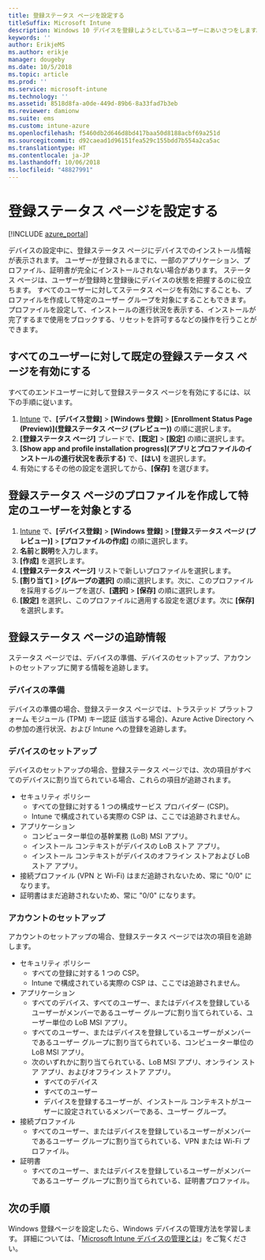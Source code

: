 ```yaml
---
title: 登録ステータス ページを設定する
titleSuffix: Microsoft Intune
description: Windows 10 デバイスを登録しようとしているユーザーにあいさつをします。
keywords: ''
author: ErikjeMS
ms.author: erikje
manager: dougeby
ms.date: 10/5/2018
ms.topic: article
ms.prod: ''
ms.service: microsoft-intune
ms.technology: ''
ms.assetid: 8518d8fa-a0de-449d-89b6-8a33fad7b3eb
ms.reviewer: damionw
ms.suite: ems
ms.custom: intune-azure
ms.openlocfilehash: f5460db2d646d8bd417baa50d8188acbf69a251d
ms.sourcegitcommit: d92caead1d96151fea529c155bdd7b554a2ca5ac
ms.translationtype: HT
ms.contentlocale: ja-JP
ms.lasthandoff: 10/06/2018
ms.locfileid: "48827991"
---
```

# <a name="set-up-an-enrollment-status-page"></a>登録ステータス ページを設定する
 
[!INCLUDE [azure_portal](./includes/azure_portal.md)]
 
デバイスの設定中に、登録ステータス ページにデバイスでのインストール情報が表示されます。 ユーザーが登録されるまでに、一部のアプリケーション、プロファイル、証明書が完全にインストールされない場合があります。 ステータス ページは、ユーザーが登録時と登録後にデバイスの状態を把握するのに役立ちます。 すべてのユーザーに対してステータス ページを有効にすることも、プロファイルを作成して特定のユーザー グループを対象にすることもできます。  プロファイルを設定して、インストールの進行状況を表示する、インストールが完了するまで使用をブロックする、リセットを許可するなどの操作を行うことができます。
 
## <a name="turn-on-default-enrollment-status-page-for-all-users"></a>すべてのユーザーに対して既定の登録ステータス ページを有効にする

すべてのエンドユーザーに対して登録ステータス ページを有効にするには、以下の手順に従います。
 
1.  [Intune](https://aka.ms/intuneportal) で、**[デバイス登録]** > **[Windows 登録]** > **[Enrollment Status Page (Preview)]\(登録ステータス ページ (プレビュー)\)** の順に選択します。
2.  **[登録ステータス ページ]** ブレードで、**[既定]** > **[設定]** の順に選択します。
3.  **[Show app and profile installation progress]\(アプリとプロファイルのインストールの進行状況を表示する\)** で、**[はい]** を選択します。
4.  有効にするその他の設定を選択してから、**[保存]** を選びます。

## <a name="create-enrollment-status-page-profile-to-target-specific-users"></a>登録ステータス ページのプロファイルを作成して特定のユーザーを対象とする

1.  [Intune](https://aka.ms/intuneportal) で、**[デバイス登録]** > **[Windows 登録]** > **[登録ステータス ページ (プレビュー)]** > **[プロファイルの作成]** の順に選択します。
2. **名前**と**説明**を入力します。
3. **[作成]** を選択します。
4. **[登録ステータス ページ]** リストで新しいプロファイルを選択します。
5. **[割り当て]** > **[グループの選択]** の順に選択します。次に、このプロファイルを採用するグループを選び、**[選択]** > **[保存]** の順に選択します。
6. **[設定]** を選択し、このプロファイルに適用する設定を選びます。次に **[保存]** を選択します。


## <a name="enrollment-status-page-tracking-information"></a>登録ステータス ページの追跡情報

ステータス ページでは、デバイスの準備、デバイスのセットアップ、アカウントのセットアップに関する情報を追跡します。

### <a name="device-preparation"></a>デバイスの準備

デバイスの準備の場合、登録ステータス ページでは、トラステッド プラットフォーム モジュール (TPM) キー認証 (該当する場合)、Azure Active Directory への参加の進行状況、および Intune への登録を追跡します。

### <a name="device-setup"></a>デバイスのセットアップ

デバイスのセットアップの場合、登録ステータス ページでは、次の項目がすべてのデバイスに割り当てられている場合、これらの項目が追跡されます。
- セキュリティ ポリシー
    - すべての登録に対する 1 つの構成サービス プロバイダー (CSP)。
    - Intune で構成されている実際の CSP は、ここでは追跡されません。
- アプリケーション
    - コンピューター単位の基幹業務 (LoB) MSI アプリ。
    - インストール コンテキストがデバイスの LoB ストア アプリ。
    - インストール コンテキストがデバイスのオフライン ストアおよび LoB ストア アプリ。
- 接続プロファイル (VPN と Wi-Fi) はまだ追跡されないため、常に "0/0" になります。
- 証明書はまだ追跡されないため、常に "0/0" になります。

### <a name="account-setup"></a>アカウントのセットアップ
アカウントのセットアップの場合、登録ステータス ページでは次の項目を追跡します。
- セキュリティ ポリシー
    - すべての登録に対する 1 つの CSP。
    - Intune で構成されている実際の CSP は、ここでは追跡されません。
- アプリケーション
    - すべてのデバイス、すべてのユーザー、またはデバイスを登録しているユーザーがメンバーであるユーザー グループに割り当てられている、ユーザー単位の LoB MSI アプリ。
    - すべてのユーザー、またはデバイスを登録しているユーザーがメンバーであるユーザー グループに割り当てられている、コンピューター単位の LoB MSI アプリ。
    - 次のいずれかに割り当てられている、LoB MSI アプリ、オンライン ストア アプリ、およびオフライン ストア アプリ。
        - すべてのデバイス
        - すべてのユーザー
        - デバイスを登録するユーザーが、インストール コンテキストがユーザーに設定されているメンバーである、ユーザー グループ。
- 接続プロファイル
    - すべてのユーザー、またはデバイスを登録しているユーザーがメンバーであるユーザー グループに割り当てられている、VPN または Wi-Fi プロファイル。
- 証明書
    - すべてのユーザー、またはデバイスを登録しているユーザーがメンバーであるユーザー グループに割り当てられている、証明書プロファイル。

## <a name="next-steps"></a>次の手順
Windows 登録ページを設定したら、Windows デバイスの管理方法を学習します。 詳細については、「[Microsoft Intune デバイスの管理とは](https://docs.microsoft.com/intune/device-management)」をご覧ください。